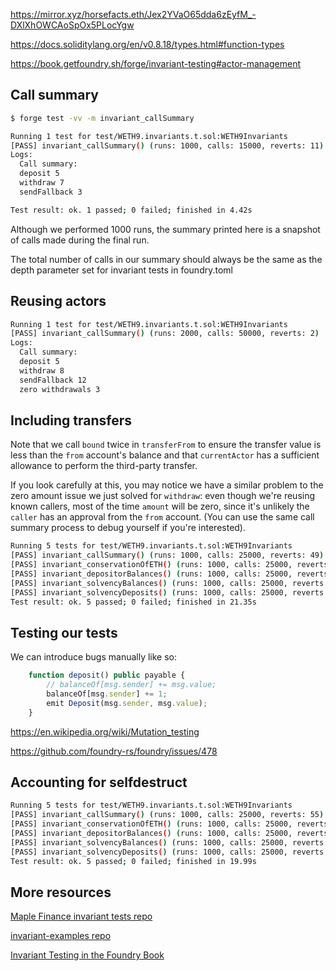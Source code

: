https://mirror.xyz/horsefacts.eth/Jex2YVaO65dda6zEyfM_-DXlXhOWCAoSpOx5PLocYgw

https://docs.soliditylang.org/en/v0.8.18/types.html#function-types

https://book.getfoundry.sh/forge/invariant-testing#actor-management

## Call summary

```sh
$ forge test -vv -m invariant_callSummary
```

```sh
Running 1 test for test/WETH9.invariants.t.sol:WETH9Invariants
[PASS] invariant_callSummary() (runs: 1000, calls: 15000, reverts: 11)
Logs:
  Call summary:
  deposit 5
  withdraw 7
  sendFallback 3

Test result: ok. 1 passed; 0 failed; finished in 4.42s
```

Although we performed 1000 runs, the summary printed here is a snapshot of calls made during the final run.

The total number of calls in our summary should always be the same as the depth parameter set for invariant tests in foundry.toml

## Reusing actors

```sh
Running 1 test for test/WETH9.invariants.t.sol:WETH9Invariants
[PASS] invariant_callSummary() (runs: 2000, calls: 50000, reverts: 2)
Logs:
  Call summary:
  deposit 5
  withdraw 8
  sendFallback 12
  zero withdrawals 3

```

## Including transfers

Note that we call `bound` twice in `transferFrom` to ensure the transfer value is less than the `from` account's balance and that `currentActor` has a sufficient allowance to perform the third-party transfer.

If you look carefully at this, you may notice we have a similar problem to the zero amount issue we just solved for `withdraw`: even though we're reusing known callers, most of the time `amount` will be zero, since it's unlikely the `caller` has an approval from the `from` account. (You can use the same call summary process to debug yourself if you're interested).

```sh
Running 5 tests for test/WETH9.invariants.t.sol:WETH9Invariants
[PASS] invariant_callSummary() (runs: 1000, calls: 25000, reverts: 49)
[PASS] invariant_conservationOfETH() (runs: 1000, calls: 25000, reverts: 49)
[PASS] invariant_depositorBalances() (runs: 1000, calls: 25000, reverts: 49)
[PASS] invariant_solvencyBalances() (runs: 1000, calls: 25000, reverts: 49)
[PASS] invariant_solvencyDeposits() (runs: 1000, calls: 25000, reverts: 49)
Test result: ok. 5 passed; 0 failed; finished in 21.35s
```

## Testing our tests

We can introduce bugs manually like so:

```javascript
    function deposit() public payable {
        // balanceOf[msg.sender] += msg.value;
        balanceOf[msg.sender] += 1;
        emit Deposit(msg.sender, msg.value);
    }
```

https://en.wikipedia.org/wiki/Mutation_testing

https://github.com/foundry-rs/foundry/issues/478

## Accounting for selfdestruct

```sh
Running 5 tests for test/WETH9.invariants.t.sol:WETH9Invariants
[PASS] invariant_callSummary() (runs: 1000, calls: 25000, reverts: 55)
[PASS] invariant_conservationOfETH() (runs: 1000, calls: 25000, reverts: 55)
[PASS] invariant_depositorBalances() (runs: 1000, calls: 25000, reverts: 55)
[PASS] invariant_solvencyBalances() (runs: 1000, calls: 25000, reverts: 55)
[PASS] invariant_solvencyDeposits() (runs: 1000, calls: 25000, reverts: 55)
Test result: ok. 5 passed; 0 failed; finished in 19.99s
```

## More resources

[Maple Finance invariant tests repo](https://github.com/maple-labs/maple-core-v2/tree/main/tests/invariants)

[invariant-examples repo](https://github.com/lucas-manuel/invariant-examples)

[Invariant Testing in the Foundry Book](https://book.getfoundry.sh/forge/invariant-testing)
